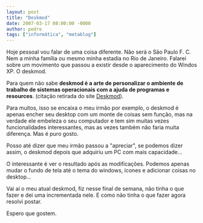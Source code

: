 ```yaml
---
layout: post
title: "Deskmod"
date: 2007-03-17 08:00:00 -0000
author: pedro
tags: ["informática", "metablog"]
---
```

Hoje pessoal vou falar de uma coisa diferente. Não será o São Paulo F. C. Nem a minha família ou mesmo minha estadia no Rio de Janeiro. Falarei sobre um movimento que passou a existir desde o aparecimento do Windos XP. O deskmod.

Para quem não sabe **deskmod é a arte de personalizar o ambiente de trabalho de sistemas operacionais com a ajuda de programas e resources**. (citação retirada do site <a href="http://www.deskmod.com.br">Deskmod</a>).

Para muitos, isso se encaixa o meu irmão por exemplo, o deskmod é apenas encher seu desktop com um monte de coisas sem função, mas na verdade ele embeleza o seu computador e tem sim muitas vezes funcionalidades interessantes, mas as vezes também não faria muita diferença. Mas é puro gosto.

Posso até dizer que meu irmão passou a "apreciar", se podemos dizer assim, o deskmod depois que adquiriu um PC com mais capacidade...

O interessante é ver o resultado após as modificações. Podemos apenas mudar o fundo de tela até o tema do windows, ícones e adicionar coisas no desktop...

Vai aí o meu atual deskmod, fiz nesse final de semana, não tinha o que fazer e dei uma incrementada nele. E como não tinha o que fazer agora resolvi postar.

Espero que gostem.